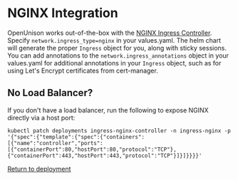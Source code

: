 # NGINX Integration

OpenUnison works out-of-the-box with the [NGINX Ingress Controller](https://kubernetes.github.io/ingress-nginx/).  Specify `network.ingress_type=nginx` in your values.yaml.  The
helm chart will generate the proper `Ingress` object for you, along with sticky sessions.  You can add annotations to the 
`network.ingress_annotations` object in your values.yaml for additional annotations in your `Ingress` object, such as for using Let's Encrypt certificates from cert-manager.

## No Load Balancer?

If you don't have a load balancer, run the following to expose NGINX directly via a host port:

```
kubectl patch deployments ingress-nginx-controller -n ingress-nginx -p '{"spec":{"template":{"spec":{"containers":[{"name":"controller","ports":[{"containerPort":80,"hostPort":80,"protocol":"TCP"},{"containerPort":443,"hostPort":443,"protocol":"TCP"}]}]}}}}'
```

[Return to deployment](../../deployauth#prerequisites)
